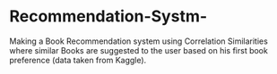 # Recommendation-Systm-
Making a Book Recommendation system using Correlation Similarities where similar Books are suggested to the user based on his first book preference (data taken from Kaggle).
